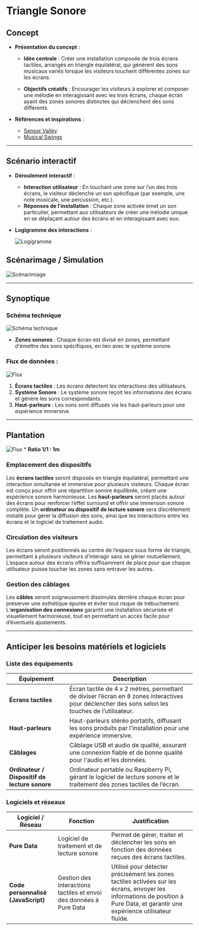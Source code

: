 # Triangle Sonore
## Concept

- **Présentation du concept** :

  - **Idée centrale** : Créer une installation composée de trois écrans tactiles, arrangés en triangle équilatéral, qui génèrent des sons musicaux variés lorsque les visiteurs touchent différentes zones sur les écrans.

  - **Objectifs créatifs** : Encourager les visiteurs à explorer et composer une mélodie en interagissant avec les trois écrans, chaque écran ayant des zones sonores distinctes qui déclenchent des sons différents.

- **Références et inspirations** :
  - [Sensor Valley](https://www.studioroosegaarde.net/project/sensor-valley)
  - [Musical Swings](https://musicalswings.com)

---

## Scénario interactif

- **Déroulement interactif** :
  - **Interaction utilisateur** : En touchant une zone sur l’un des trois écrans, le visiteur déclenche un son spécifique (par exemple, une note musicale, une percussion, etc.).
  - **Réponses de l’installation** : Chaque zone activée émet un son particulier, permettant aux utilisateurs de créer une mélodie unique en se déplaçant autour des écrans et en interagissant avec eux.
- **Logigramme des interactions** :

  ![Logigramme](./medias/logigramme_interaction.png)

## Scénarimage / Simulation

![Scénarimiage](./medias/scenarimage.png)

---

## Synoptique

### Schéma technique

![Schéma technique](./medias/schema_technique.png)

- **Zones sonores** : Chaque écran est divisé en zones, permettant d'émettre des sons spécifiques, en lien avec le système sonore.

### Flux de données :

![Flux](./medias/flux.png)

1. **Écrans tactiles** : Les écrans détectent les interactions des utilisateurs.
2. **Système Sonore** : Le système sonore reçoit les informations des écrans et génère les sons correspondants.
3. **Haut-parleurs** : Les sons sont diffusés via les haut-parleurs pour une expérience immersive.

---

## Plantation

![Flux](./medias/plantation.png) \* **Ratio 1/1 : 1m**

### Emplacement des dispositifs

Les **écrans tactiles** seront disposés en triangle équilatéral, permettant une interaction simultanée et immersive pour plusieurs visiteurs. Chaque écran est conçu pour offrir une répartition sonore équilibrée, créant une expérience sonore harmonieuse. Les **haut-parleurs** seront placés autour des écrans pour renforcer l’effet surround et offrir une immersion sonore complète. Un **ordinateur ou dispositif de lecture sonore** sera discrètement installé pour gérer la diffusion des sons, ainsi que les interactions entre les écrans et le logiciel de traitement audio.

### Circulation des visiteurs

Les écrans seront positionnés au centre de l’espace sous forme de triangle, permettant à plusieurs visiteurs d’interagir sans se gêner mutuellement. L’espace autour des écrans offrira suffisamment de place pour que chaque utilisateur puisse toucher les zones sans entraver les autres.

### Gestion des câblages

Les **câbles** seront soigneusement dissimulés derrière chaque écran pour préserver une esthétique épurée et éviter tout risque de trébuchement. L’**organisation des connexions** garantit une installation sécurisée et visuellement harmonieuse, tout en permettant un accès facile pour d’éventuels ajustements.

---

## Anticiper les besoins matériels et logiciels

### Liste des équipements

| Équipement                                    | Description                                                                                                                                       |
| --------------------------------------------- | ------------------------------------------------------------------------------------------------------------------------------------------------- |
| **Écrans tactiles**                           | Écran tactile de 4 x 2 mètres, permettant de diviser l’écran en 8 zones interactives pour déclencher des sons selon les touches de l’utilisateur. |
| **Haut-parleurs**                             | Haut-parleurs stéréo portatifs, diffusant les sons produits par l'installation pour une expérience immersive.                                     |
| **Câblages**                                  | Câblage USB et audio de qualité, assurant une connexion fiable et de bonne qualité pour l'audio et les données.                                   |
| **Ordinateur / Dispositif de lecture sonore** | Ordinateur portable ou Raspberry Pi, gérant le logiciel de lecture sonore et le traitement des zones tactiles de l’écran.                         |

### Logiciels et réseaux

| Logiciel / Réseau                  | Fonction                                                           | Justification                                                                                                                                                                  |
| ---------------------------------- | ------------------------------------------------------------------ | ------------------------------------------------------------------------------------------------------------------------------------------------------------------------------ |
| **Pure Data**                      | Logiciel de traitement et de lecture sonore                        | Permet de gérer, traiter et déclencher les sons en fonction des données reçues des écrans tactiles.                                                                            |
| **Code personnalisé (JavaScript)** | Gestion des interactions tactiles et envoi des données à Pure Data | Utilisé pour détecter précisément les zones tactiles activées sur les écrans, envoyer les informations de position à Pure Data, et garantir une expérience utilisateur fluide. |
